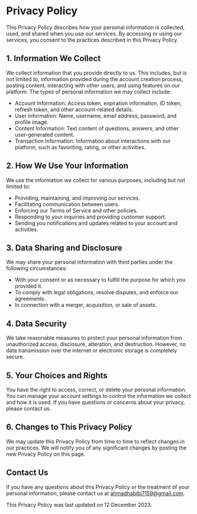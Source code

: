# Privacy Policy

This Privacy Policy describes how your personal information is collected, used,
and shared when you use our services. By accessing or using our services, you
consent to the practices described in this Privacy Policy.

## 1. Information We Collect

We collect information that you provide directly to us. This includes, but is
not limited to, information provided during the account creation process,
posting content, interacting with other users, and using features on our
platform. The types of personal information we may collect include:

- Account Information: Access token, expiration information, ID token, refresh
  token, and other account-related details.
- User Information: Name, username, email address, password, and profile image.
- Content Information: Text content of questions, answers, and other
  user-generated content.
- Transaction Information: Information about interactions with our platform,
  such as favoriting, rating, or other activities.

## 2. How We Use Your Information

We use the information we collect for various purposes, including but not
limited to:

- Providing, maintaining, and improving our services.
- Facilitating communication between users.
- Enforcing our Terms of Service and other policies.
- Responding to your inquiries and providing customer support.
- Sending you notifications and updates related to your account and activities.

## 3. Data Sharing and Disclosure

We may share your personal information with third parties under the following
circumstances:

- With your consent or as necessary to fulfill the purpose for which you
  provided it.
- To comply with legal obligations, resolve disputes, and enforce our agreements.
- In connection with a merger, acquisition, or sale of assets.

## 4. Data Security

We take reasonable measures to protect your personal information from
unauthorized access, disclosure, alteration, and destruction. However, no data
transmission over the internet or electronic storage is completely secure.

## 5. Your Choices and Rights

You have the right to access, correct, or delete your personal information. You
can manage your account settings to control the information we collect and how
it is used. If you have questions or concerns about your privacy, please
contact us.

## 6. Changes to This Privacy Policy

We may update this Privacy Policy from time to time to reflect changes in our
practices. We will notify you of any significant changes by posting the new
Privacy Policy on this page.

## Contact Us

If you have any questions about this Privacy Policy or the treatment of your
personal information, please contact us at [ahmadhabibi7159@gmail.com](mailto:ahmadhabibi7159@gmail.com).

This Privacy Policy was last updated on 12 December 2023.